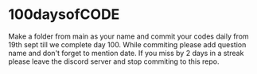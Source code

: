 # 100daysofCODE
Make a folder from main as your name and commit your codes daily from 19th sept till we complete day 100.
While commiting please add question name and don't forget to mention date.
If you miss by 2 days in a streak please leave the discord server and stop commiting to this repo.
